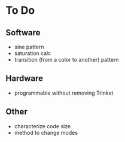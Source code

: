 # To Do

## Software
* sine pattern
* saturation calc
* transition (from a color to another) pattern

## Hardware
* programmable without removing Trinket

## Other
* characterize code size
* method to change modes
